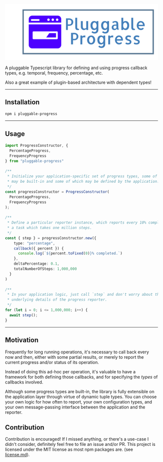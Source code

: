 ![pluggable-progress](./logo/pluggable-progress.png)

A pluggable Typescript library for defining and using progress callback types, e.g. temporal, frequency, percentage, etc.

Also a great example of plugin-based architecture with dependent types!

---

## Installation

```sh
npm i pluggable-progress
```

---

## Usage

```ts
import ProgressConstructor, { 
  PercentageProgress, 
  FrequencyProgress
} from "pluggable-progress"

/**
 * Initialize your application-specific set of progress types, some of which
 * may be built-in and some of which may be defined by the application.
 */
const progressConstructor = ProgressConstructor(
  PercentageProgress,
  FrequencyProgress
);

/**
 * Define a particular reporter instance, which reports every 10% completed on
 * a task which takes one million steps.
 */
const { step } = progressConstructor.new({
    type: "percentage",
    callback({ percent }) {
      console.log(`${percent.toFixed(0)}% completed.`)
    },
    deltaPercentage: 0.1,
    totalNumberOfSteps: 1,000,000
  }
)

/**
 * In your application logic, just call `step` and don't worry about the
 * underlying details of the progress reporter.
 */
for (let i = 0; i <= 1,000,000; i++) {
  await step();
}
```

---

## Motivation

Frequently for long running operations, it's necessary to call back every now and then, either with some partial results, or merely to report the current progress and/or status of its operation.

Instead of doing this ad-hoc per operation, it's valuable to have a framework for both defining those callbacks, and for specifying the _types_ of callbacks involved.

Although some progress types are built-in, the library is fully extensible on the application layer through virtue of dynamic tuple types. You can choose your own logic for how often to report, your own configuration types, and your own message-passing interface between the application and the reporter.

## Contribution

Contribution is encouraged! If I missed anything, or there's a use-case I didn't consider, definitely feel free to file an issue and/or PR. This project is licensed under the MIT license as most npm packages are. (see [license.md](./license.md)).
